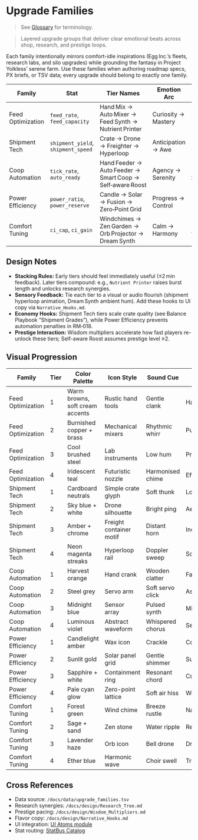 # Upgrade Families

> See [Glossary](../Glossary.md) for terminology.

> Layered upgrade groups that deliver clear emotional beats across shop, research, and prestige loops.

Each family intentionally mirrors comfort-idle inspirations (Egg Inc.’s fleets, research labs, and silo upgrades) while grounding the fantasy in Project Yolkless’ serene farm. Use these families when authoring roadmap specs, PX briefs, or TSV data; every upgrade should belong to exactly one family.

| Family | Stat | Tier Names | Emotion Arc | Unlock Channel |
| --- | --- | --- | --- | --- |
| Feed Optimization | `feed_rate`, `feed_capacity` | Hand Mix → Auto Mixer → Feed Synth → Nutrient Printer | Curiosity → Mastery | Shop → Research |
| Shipment Tech | `shipment_yield`, `shipment_speed` | Crate → Drone → Freighter → Hyperloop | Anticipation → Awe | Shop |
| Coop Automation | `tick_rate`, `auto_ready` | Hand Feeder → Auto Feeder → Smart Coop → Self‑aware Roost | Agency → Serenity | Research / Wisdom |
| Power Efficiency | `power_ratio`, `power_reserve` | Candle → Solar → Fusion → Zero‑Point Grid | Progress → Control | Research |
| Comfort Tuning | `ci_cap`, `ci_gain` | Windchimes → Zen Garden → Orb Projector → Dream Synth | Calm → Harmony | Research / Prestige |

## Design Notes

- **Stacking Rules:** Early tiers should feel immediately useful (≤2 min feedback). Later tiers compound: e.g., `Nutrient Printer` raises burst length and unlocks research synergies.
- **Sensory Feedback:** Tie each tier to a visual or audio flourish (shipment hyperloop animation, Dream Synth ambient hum). Add these hooks to UI copy via `Narrative_Hooks.md`.
- **Economy Hooks:** Shipment Tech tiers scale crate quality (see Balance Playbook “Shipment Grades”), while Power Efficiency prevents automation penalties in RM‑018.
- **Prestige Interaction:** Wisdom multipliers accelerate how fast players re-unlock these tiers; Self-aware Roost assumes prestige level ≥2.

## Visual Progression

| Family | Tier | Color Palette | Icon Style | Sound Cue | Feel |
| --- | --- | --- | --- | --- | --- |
| Feed Optimization | 1 | Warm browns, soft cream accents | Rustic hand tools | Gentle clank | Handmade |
| Feed Optimization | 2 | Burnished copper + brass | Mechanical mixers | Rhythmic whirr | Purposeful |
| Feed Optimization | 3 | Cool brushed steel | Lab instruments | Low hum | Precise |
| Feed Optimization | 4 | Iridescent teal | Futuristic nozzle | Harmonised chime | Effortless |
| Shipment Tech | 1 | Cardboard neutrals | Simple crate glyph | Soft thunk | Local |
| Shipment Tech | 2 | Sky blue + white | Drone silhouette | Bright ping | Aerial |
| Shipment Tech | 3 | Amber + chrome | Freight container motif | Distant horn | Industrial |
| Shipment Tech | 4 | Neon magenta streaks | Hyperloop rail | Doppler sweep | Sci-fi |
| Coop Automation | 1 | Harvest orange | Hand crank | Wooden clatter | Familiar |
| Coop Automation | 2 | Steel grey | Servo arm | Soft servo click | Assured |
| Coop Automation | 3 | Midnight blue | Sensor array | Pulsed synth | Mindful |
| Coop Automation | 4 | Luminous violet | Abstract waveform | Whispered chorus | Sentient |
| Power Efficiency | 1 | Candlelight amber | Wax icon | Crackle | Cozy |
| Power Efficiency | 2 | Sunlit gold | Solar panel grid | Gentle shimmer | Sustainable |
| Power Efficiency | 3 | Sapphire + white | Containment ring | Resonant chord | Controlled |
| Power Efficiency | 4 | Pale cyan glow | Zero-point lattice | Soft air hiss | Weightless |
| Comfort Tuning | 1 | Forest green | Wind chime | Breeze rustle | Natural |
| Comfort Tuning | 2 | Sage + sand | Zen stone | Water ripple | Restorative |
| Comfort Tuning | 3 | Lavender haze | Orb icon | Bell drone | Dreamlike |
| Comfort Tuning | 4 | Ether blue | Harmonic wave | Choir swell | Transcendent |

## Cross References

- Data source: `/docs/data/upgrade_families.tsv`
- Research synergies: `/docs/design/Research_Tree.md`
- Prestige pacing: `/docs/design/Wisdom_Multipliers.md`
- Flavor copy: `/docs/design/Narrative_Hooks.md`
- UI integration: [UI Atoms module](../modules/ui_atoms.md)
- Stat routing: [StatBus Catalog](../architecture/StatBus_Catalog.md)

